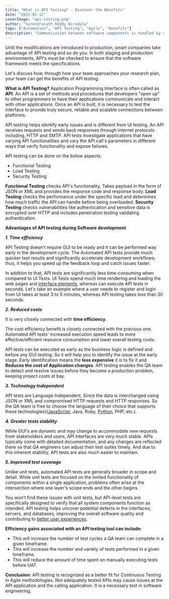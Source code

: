 ```yaml
---
title: "What is API Testing? - Discover the Benefits"
date: "2021-02-12"
coverImage: "api-testing.png"
author: "Surendranath Reddy Birudala"
tags: ["Automation", "API Testing", "Agile", "Benefits"]
description: "Communication between software components is handled by an API (Application Programming Interface). Discover the advantages of automated API testing."
---
```


Until the modifications are introduced to production, smart companies take advantage of API testing and so do you. In both staging and production environments, API's must be checked to ensure that the software framework meets the specifications.

Let's discuss how, through how your team approaches your research plan, your team can get the benefits of API testing.

**What is API Testing?**
Application Programming Interface is often called as **API**. An API is a set of methods and procedures that developers "open up" to other programmers to have their applications communicate and interact with other applications. Once an API is built, it is necessary to test the interface to provide truly secure, reliable and scalable connections between platforms.

API testing helps identify early issues and is different from UI testing. An API receives requests and sends back responses through internet protocols including, HTTP and SMTP. API tests investigate applications that have varying API functionalities and vary the API call's parameters in different ways that verify functionality and expose failures.

API testing can be done on the below aspects:

- Functional Testing
- Load Testing
- Security Testing

**Functional Testing** checks API's functionality, Takes payload in the form of JSON or XML and provides the response code and response body.
**Load Testing** checks the performance under the specific load and determines how much traffic the API can handle before being overloaded.
**Security Testing** checks vulnerabilities like authentication and sensitive data is encrypted over HTTP and includes penetration testing validating authentication.

**Advantages of API testing during Software development**

**_1. Time efficiency_**

API Testing doesn't require GUI to be ready and it can be performed way early in the development cycle. The Automated API tests provide much quicker test results and significantly accelerate development workflows; thus, it helps you speed up the feedback loop and catch issues faster.

In addition to that, API tests are significantly less time-consuming when compared to UI Tests. UI Tests spend much time rendering and loading the web pages and [interface elements](https://www.trychameleon.com/blog/free-ui-kits), whereas can execute API tests in seconds. Let's take an example where a user needs to register and login from UI takes at least 3 to 5 minutes, whereas API testing takes less than 30 seconds.

**_2. Reduced costs_**

It is very closely connected with **time efficiency**.

The cost efficiency benefit is closely connected with the previous one. Automated API tests' increased execution speed leads to more effective/efficient resource consumption and lower overall testing costs.

API tests can be executed as early as the business logic is defined and before any GUI testing. So it will help you to identify the issue at the early stage. Early identification means the **less expensive** it is to fix it and **Reduces the cost of Application changes**. API testing enables the QA team to detect and resolve issues before they become a production problem, keeping project costs at bay.

**_3. Technology Independent_**

API tests are Language Independent, Since the data is interchanged using JSON or XML and compromised HTTP requests and HTTP responses. So the QA team is free to choose the language of their choice that supports these technologies(([JavaScript](https://www.loginradius.com/blog/async/16-javascript-hacks-for-optimization/), Java, Ruby, [Python](https://www.loginradius.com/blog/async/python-basics-in-minutes/), PHP, etc.).

**_4. Greater tests stability_**

While GUI's are dynamic and may change to accommodate new requests from stakeholders and users, API interfaces are very much stable. APIs typically come with detailed documentation, and any changes are reflected there so that QA engineers can adjust their test suites timely. And due to this inherent stability, API tests are also much easier to maintain.

**_5. Improved test coverage_**

Unlike unit tests, automated API tests are generally broader in scope and detail. While unit tests are focused on the limited functionality of components within a single application, problems often arise at the intersection where one layer's scope ends and the other begins.

You won't find these issues with unit tests, but API-level tests are specifically designed to verify that all system components function as intended. API testing helps uncover potential defects in the interfaces, servers, and databases, improving the overall software quality and contributing to [better user experiences](https://www.loginradius.com/identity-api/).

**Efficiency gains associated with an API testing tool can include:**

- This will increase the number of test cycles a QA team can complete in a given timeframe.
- This will increase the number and variety of tests performed in a given timeframe.
- This will reduce the amount of time spent on manually executing tests before UAT.

**Conclusion:**
API testing is recognized as a better fit for Continuous Testing in Agile methodologies. Not adequately tested APIs may cause issues at the API application and the calling application. It is a necessary test in software engineering.
